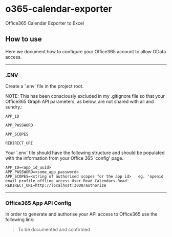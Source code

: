 # o365-calendar-exporter

Office365 Calendar Exporter to Excel

## How to use

Here we document how to configure your Office365 account to allow OData access.

---

### .ENV

Create a '.env' file in the project root.

  NOTE: This has been consciously excluded in my .gitignore file so that your Office365 Graph API parameters, as below, are not shared with all and sundry.:

    APP_ID

    APP_PASSWORD

    APP_SCOPES

    REDIRECT_URI

Your '.env' file should have the following structure and should be populated with the information from your Office 365 'config' page.

```.env
APP_ID=<app_id_uuid>
APP_PASSWORD=<some_app_password>
APP_SCOPES=<string of authorised scopes for the app id>   eg. 'openid email profile offline_access User.Read Calendars.Read'
REDIRECT_URI=http://localhost:3000/authorize
```

---

### Office365 App API Config

In order to generate and authorise your API access to Office365 use the following link:

> To be documented and confirmed

